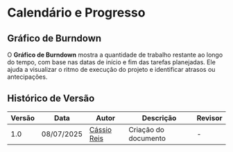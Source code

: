 # Calendário e Progresso

## Gráfico de Burndown

O **Gráfico de Burndown** mostra a quantidade de trabalho restante ao longo do tempo, com base nas datas de início e fim das tarefas planejadas. Ele ajuda a visualizar o ritmo de execução do projeto e identificar atrasos ou antecipações.

<script src="https://cdn.jsdelivr.net/npm/chart.js"></script>
<script src="../charts/burndown.js"></script>

<div>
  <canvas id="burndownChart" width="600" height="300"></canvas>
</div>


## Histórico de Versão

| Versão | Data       | Autor                                      | Descrição            | Revisor |
| ------ | ---------- | ------------------------------------------ | -------------------- | ------- |
| 1.0    | 08/07/2025 | [Cássio Reis](https://github.com/csreis72) | Criação do documento | -       |